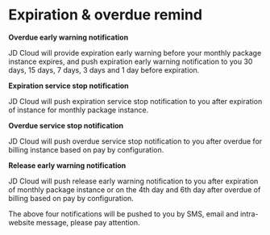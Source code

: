 # Expiration & overdue remind

**Overdue early warning notification**

JD Cloud will provide expiration early warning before your monthly package instance expires, and push expiration early warning notification to you 30 days, 15 days, 7 days, 3 days and 1 day before expiration.

**Expiration service stop notification**

JD Cloud will push expiration service stop notification to you after expiration of instance for monthly package instance.

**Overdue service stop notification**

JD Cloud will push overdue service stop notification to you after overdue for billing instance based on pay by configuration.

**Release early warning notification**

JD Cloud will push release early warning notification to you after expiration of monthly package instance or on the 4th day and 6th day after overdue of billing based on pay by configuration.


The above four notifications will be pushed to you by SMS, email and intra-website message, please pay attention.


